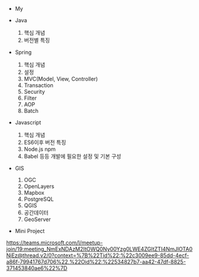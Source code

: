 * My

- Java
  1. 핵심 개념
  2. 버전별 특징
  
- Spring
  1. 핵심 개념
  2. 설정
  3. MVC(Model, View, Controller)
  4. Transaction
  5. Security
  6. Filter
  7. AOP
  8. Batch
  
- Javascript
  1. 핵심 개념
  2. ES6이후 버전 특징
  3. Node.js npm
  4. Babel 등등 개발에 필요한 설정 및 기본 구성
  
- GIS
  1. OGC
  2. OpenLayers
  3. Mapbox
  4. PostgreSQL
  5. QGIS
  6. 공간데이터
  7. GeoServer

- Mini Project

https://teams.microsoft.com/l/meetup-join/19:meeting_NmExNDAzM2ItOWQ0Ny00Yzg0LWE4ZGItZTI4NmJlOTA0NjEz@thread.v2/0?context=%7B%22Tid%22:%22c3009ee9-85dd-4ecf-a86f-79941767d706%22,%22Oid%22:%22534827b7-aa42-47df-8825-371453840ae6%22%7D 
